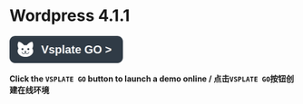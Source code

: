 # Wordpress 4.1.1

<a href="https://www.vsplate.com/?docker-compose=https://github.com/vsplate/dcenvs/wordpress/4.1.1"><img alt="VSPLATE GO" src="https://raw.githubusercontent.com/vsplate/images/master/vsgo_btn.png" width="200px"></a>

**Click the `VSPLATE GO` button to launch a demo online / 点击`VSPLATE GO`按钮创建在线环境**